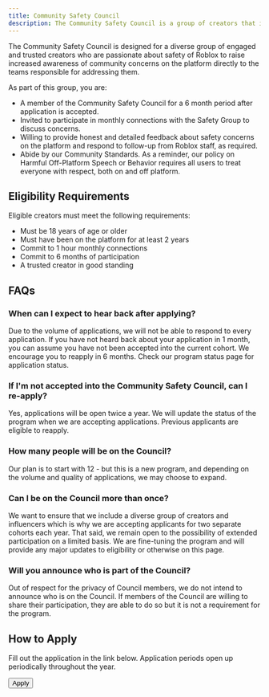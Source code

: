 ```yaml
---
title: Community Safety Council
description: The Community Safety Council is a group of creators that increase awareness of community concerns on the platform directly to the teams responsible for addressing them.
---
```


The Community Safety Council is designed for a diverse group of engaged and trusted creators who are passionate about safety of Roblox to raise increased awareness of community concerns on the platform directly to the teams responsible for addressing them.

As part of this group, you are:

- A member of the Community Safety Council for a 6 month period after application is accepted.
- Invited to participate in monthly connections with the Safety Group to discuss concerns.
- Willing to provide honest and detailed feedback about safety concerns on the platform and respond to follow-up from Roblox staff, as required.
- Abide by our Community Standards. As a reminder, our policy on Harmful Off-Platform Speech or Behavior requires all users to treat everyone with respect, both on and off platform.

## Eligibility Requirements

Eligible creators must meet the following requirements:

- Must be 18 years of age or older
- Must have been on the platform for at least 2 years
- Commit to 1 hour monthly connections
- Commit to 6 months of participation
- A trusted creator in good standing

## FAQs

### When can I expect to hear back after applying?

Due to the volume of applications, we will not be able to respond to every application. If you have not heard back about your application in 1 month, you can assume you have not been accepted into the current cohort. We encourage you to reapply in 6 months. Check our program status page for application status.

### If I'm not accepted into the Community Safety Council, can I re-apply?

Yes, applications will be open twice a year. We will update the status of the program when we are accepting applications. Previous applicants are eligible to reapply.

### How many people will be on the Council?

Our plan is to start with 12 - but this is a new program, and depending on the volume and quality of applications, we may choose to expand.

### Can I be on the Council more than once?

We want to ensure that we include a diverse group of creators and influencers which is why we are accepting applicants for two separate cohorts each year. That said, we remain open to the possibility of extended participation on a limited basis. We are fine-tuning the program and will provide any major updates to eligibility or otherwise on this page.

### Will you announce who is part of the Council?

Out of respect for the privacy of Council members, we do not intend to announce who is on the Council. If members of the Council are willing to share their participation, they are able to do so but it is not a requirement for the program.

## How to Apply

Fill out the application in the link below. Application periods open up periodically throughout the
year.

<Button href="https://survey.roblox.com/jfe/form/SV_6AkAYuMlaVy8jHg" size='large' variant='contained' style={{width:200}}>Apply</Button>
